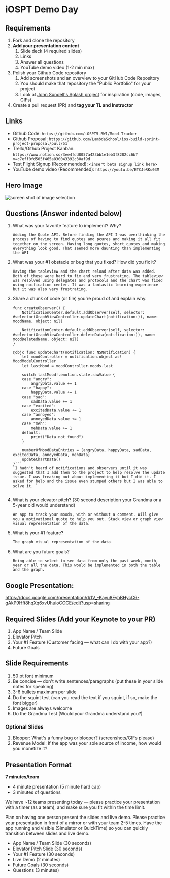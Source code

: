 # iOSPT Demo Day

## Requirements

1. Fork and clone the repository
2. **Add your presentation content**
    1. Slide deck (4 required slides)
    2. Links
    3. Answer all questions 
    4. YouTube demo video (1-2 min max)
3. Polish your Github Code repository
    1. Add screenshots and an overview to your GitHub Code Repository
    2. You should make that repository the "Public Portfolio" for your project
    3. Look at [John Sundell's Splash project](https://github.com/JohnSundell/Splash) for inspiration (code, images, GIFs)
4. Create a pull request (PR) and **tag your TL and Instructor**

## Links

* Github Code: `https://github.com/iOSPT5-BW1/Mood-Tracker`
* Github Proposal: `https://github.com/LambdaSchool/ios-build-sprint-project-proposal/pull/51`
* Trello/Github Project Kanban: `https://www.notion.so/3ee4fdd8057a423bb1e1eb3f8282cc6b?v=c7eff0fd505f465a830043392c30af9d`
* Test Flight Signup (Recommended): `<insert beta signup link here>`
* YouTube demo video (Recommended): `https://youtu.be/ETCJeRKu03M`

## Hero Image

![screen shot of image selection](https://github.com/clc80/ios-pt-demo-day/blob/master/Screen%20Shot%202020-03-08%20at%203.10.57%20PM.png)

## Questions (Answer indented below)

1. What was your favorite feature to implement? Why?

    `Adding the Quote API. Before finding the API I was overthinking the process of having to find quotes and pcures and making it all fit together on the screen. Having long quotes, short quotes and making everything look good. That seemed more daunting than implementing the API`

2. What was your #1 obstacle or bug that you fixed? How did you fix it?

    `Having the tableview and the chart reload after data was added. Both of these were hard to fix and very frustrating. The tableview was resolved using delegates and protocols and the chart was fixed using noification center. It was a fantastic learning experience but it was also very frustrating.`
  
3. Share a chunk of code (or file) you're proud of and explain why.
    ```
    func createObserver() {
        NotificationCenter.default.addObserver(self, selector: #selector(GraphViewController.updateChart(notification:)), name: moodName, object: nil)
        
        NotificationCenter.default.addObserver(self, selector: #selector(GraphViewController.deleteData(notification:)), name: moodDeletedName, object: nil)
    }
    
    @objc func updateChart(notification: NSNotification) {
        let moodController = notification.object as! MoodModelController
        let lastMood = moodController.moods.last
        
        switch lastMood!.emotion.state.rawValue {
        case "angry":
            angryData.value += 1
        case "happy":
            happyData.value += 1
        case "sad":
            sadData.value += 1
        case "excited":
            excitedData.value += 1
        case "annoyed":
            annoyedData.value += 1
        case "meh":
            mehData.value += 1
        default:
            print("Data not found")
        }
        
        numberOfMoodDataEntries = [angryData, happyData, sadData, excitedData, annoyedData, mehData]
        updateChartData()
    }```
    `I hadn't heard of notifications and observers until it was suggested that I add them to the project to help resolve the update issue. I was freaking out about implementing it but I did it. I asked for help and the issue even stumped others but I was able to solve it. `
  
4. What is your elevator pitch? (30 second description your Grandma or a 5-year old would understand)

    `An app to track your moods, with or without a comment. Will give you a motivational quote to help you out. Stack view or graph view visual representation of the data. `
  
5. What is your #1 feature?

    `The graph visual representation of the data`
  
6. What are you future goals?

    `Being able to select to see data from only the past week, month, year or all the data. This would be implemented in both the table and the graph.`

## Google Presentation: 
https://docs.google.com/presentation/d/1V_-Kayu8FyhBHycC6-gAkP9Hft8hqXq6xvUhuioCOCE/edit?usp=sharing

## Required Slides (Add your Keynote to your PR)
1. App Name / Team Slide
2. Elevator Pitch
3. Your #1 Feature (Customer facing — what can I do with your app?)
4. Future Goals

## Slide Requirements

1. 50 pt font minimum
2. Be concise — don't write sentences/paragraphs (put these in your slide notes for speaking)
3. 3-6 bullets maximum per slide
4. Do the squint test (can you read the text if you squint, if so, make the font bigger)
6. Images are always welcome
7. Do the Grandma Test (Would your Grandma understand you?)

### Optional Slides

1. Blooper: What's a funny bug or blooper? (screenshots/GIFs please)
2. Revenue Model: If the app was your sole source of income, how would you monetize it?

## Presentation Format

**7 minutes/team**

* 4 minute presentation (5 minute hard cap)
* 3 minutes of questions

We have ~12 teams presenting today — please practice your presentation with a timer (as a team), and make sure you fit within the time limit.

Plan on having one person present the slides and live demo. Please practice your presentation in front of a mirror or with your team 2-5 times. Have the app running and visible (Simulator or QuickTime) so you can quickly transition between slides and live demo.

* App Name / Team Slide (30 seconds)
* Elevator Pitch Slide (30 seconds)
* Your #1 Feature (30 seconds)
* Live Demo (2 minutes)
* Future Goals (30 seconds)
* Questions (3 minutes)
